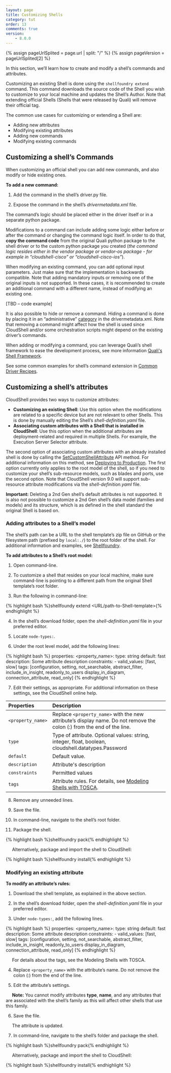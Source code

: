 ```yaml
---
layout: page
title: Customizing Shells
category: tut
order: 13
comments: true
version:
    - 8.0.0
---
```


{% assign pageUrlSplited = page.url | split: "/" %}
{% assign pageVersion = pageUrlSplited[2] %}

In this section, we’ll learn how to create and modify a shell’s commands and attributes.

Customizing an existing Shell is done using the `shellfoundry extend` command. This command downloads the source code of the Shell you wish to customize to your local machine and updates the Shell’s Author. Note that extending official Shells (Shells that were released by Quali) will remove their official tag. 

The common use cases for customizing or extending a Shell are:

* Adding new attributes
* Modifying existing attributes
* Adding new commands
* Modifying existing commands


## Customizing a shell’s Commands

When customizing an official shell you can add new commands, and also modify or hide existing ones.

**To add a new command:**

1)  Add the command in the shell’s driver.py file.

2) Expose the command in the shell’s *drivermetadata.xml* file.

The command’s logic should be placed either in the driver itself or in a separate python package.

Modifications to a command can include adding some logic either before or after the command or changing the command logic itself. In order to do that, **copy the command code** from the original Quali python package to the shell driver or to the custom python package you created (*the command logic resides either in the vendor package or vendor-os package - for example in “cloudshell-cisco” or “cloudshell-cisco-ios”*).

When modifying an existing command, you can add optional input parameters. Just make sure that the implementation is backwards compatible. Note that adding mandatory inputs or removing one of the original inputs is not supported. In these cases, it is recommended to create an additional command with a different name, instead of modifying an existing one.

[TBD – code example]

It is also possible to hide or remove a command. Hiding a command is done by placing it in an “administrative” [category]({{site.baseurl}}/shells/{{pageVersion}}/customizing-driver-commands.html) in the drivermetadata.xml. Note that removing a command might affect how the shell is used since CloudShell and/or some orchestration scripts might depend on the existing driver’s commands.

When adding or modifying a command, you can leverage Quali’s shell framework to ease the development process, see more information [Quali's Shell Framework]({{site.baseurl}}/reference/{{pageVersion}}/quali-shell-framework.html).

See some common examples for shell’s command extension in [Common Driver Recipes]({{site.baseurl}}/shells/{{pageVersion}}/common-driver-recipes.html).


## Customizing a shell’s attributes

CloudShell provides two ways to customize attributes:

* **Customizing an existing Shell**: Use this option when the modifications are related to a specific device but are not relevant to other Shells. This is done by manually editing the Shell’s *shell-definition.yaml* file.
* **Associating custom attributes with a Shell that is installed in CloudShell**: Use this option when the additional attributes are deployment-related and required in multiple Shells. For example, the Execution Server Selector attribute.

The second option of associating custom attributes with an already installed shell is done by calling the [SetCustomShellAttribute]({{site.baseurl}}/shells/{{pageVersion}}/deploying-to-production.html#SetCustomShellAttribute) API method. For additional information on this method, see [Deploying to Production]({{site.baseurl}}/shells/{{pageVersion}}/deploying-to-production.html). The first option currently only applies to the root model of the shell, so if you need to customize your shell’s sub-resource models, such as blades and ports, use the second option. Note that CloudShell version 9.0 will support sub-resource attribute modifications via the *shell-definition.yaml* file.

**Important:** Deleting a 2nd Gen shell’s default attributes is not supported. It is also not possible to customize a 2nd Gen shell’s data model (families and models) and its structure, which is as defined in the shell standard the original Shell is based on.


### Adding attributes to a Shell’s model

The shell’s path can be a URL to the shell template’s zip file on GitHub or the filesystem path (prefixed by `local:./`) to the root folder of the shell. For additional information and examples, see [Shellfoundry]({{site.baseurl}}/reference/{{pageVersion}}/shellfoundry-intro.html).

**To add attributes to a Shell’s root model:**

1)  Open command-line.

2) To customize a shell that resides on your local machine, make sure command-line is pointing to a different path from the original Shell template’s root folder.

3) Run the following in command-line:

{% highlight bash %}shellfoundy extend <URL/path-to-Shell-template>{% endhighlight %}

4) In the shell’s download folder, open the *shell-definition.yaml* file in your preferred editor.

5) Locate `node-types:`.

6) Under the root level model, add the following lines:

{% highlight bash %}
properties:
     <property_name>:
       type: string
       default: fast
       description: Some attribute description
       constraints:
         - valid_values: [fast, slow]
       tags: [configuration, setting, not_searchable, abstract_filter, include_in_insight, readonly_to_users display_in_diagram, connection_attribute, read_only]
{% endhighlight %}

7) Edit their settings, as appropriate. For additional information on these settings, see the CloudShell online help.

|  Properties        |  Description 
|  :----------------   | :----------------------------------------------------------------- |            
|  `<property_name>`     |  Replace `<property_name>` with the new attribute’s display name. Do not remove the colon (:) from the end of the line.            |
|  `type`            |   Type of attribute. Optional values: string, integer, float, boolean, cloudshell.datatypes.Password  |
|  `default`       |  Default value.                           |
|  `description`          |  Attribute's description                                   |
|  `constraints`              |  Permitted values       |
|  `tags`              |  Attribute rules. For details, see [Modeling Shells with TOSCA]({{site.baseurl}}/shells/{{pageVersion}}/modeling-the-shell.html).            |

8) Remove any unneeded lines.

9) Save the file.

10) In command-line, navigate to the shell’s root folder.

11) Package the shell.

{% highlight bash %}shellfoundry pack{% endhighlight %}

&nbsp;&nbsp;&nbsp;&nbsp;&nbsp;Alternatively, package and import the shell to CloudShell:

{% highlight bash %}shellfoundry install{% endhighlight %}

### Modifying an existing attribute

**To modify an attribute’s rules:**

1) Download the shell template, as explained in the above section.

2) In the shell’s download folder, open the *shell-definition.yaml* file in your preferred editor.

3) Under `node-types:`, add the following lines.

{% highlight bash %}
properties:
     <property_name>:
       type: string
       default: fast
       description: Some attribute description
       constraints:
         - valid_values: [fast, slow]
       tags: [configuration, setting, not_searchable, abstract_filter, include_in_insight, readonly_to_users display_in_diagram, connection_attribute, read_only]
{% endhighlight %}


&nbsp;&nbsp;&nbsp;&nbsp;&nbsp;For details about the tags, see the Modeling Shells with TOSCA.

4) Replace `<property_name>` with the attribute’s name. Do not remove the colon (:) from the end of the line.

5) Edit the attribute’s settings.

&nbsp;&nbsp;&nbsp;&nbsp;&nbsp;**Note:** You cannot modify attributes **type**, **name**, and any attributes that are associated with the shell’s family as this will affect other shells that use this family.

6) Save the file.

&nbsp;&nbsp;&nbsp;&nbsp;&nbsp;The attribute is updated.

7) In command-line, navigate to the shell’s folder and package the shell.

{% highlight bash %}shellfoundry pack{% endhighlight %}

&nbsp;&nbsp;&nbsp;&nbsp;&nbsp;Alternatively, package and import the shell to CloudShell:

{% highlight bash %}shellfoundry install{% endhighlight %}
